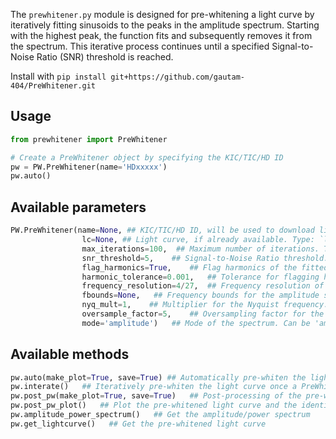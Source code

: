 The `prewhitener.py` module is designed for pre-whitening a light curve by iteratively fitting sinusoids to the peaks in the amplitude spectrum. Starting with the highest peak, the function fits and subsequently removes it from the spectrum. This iterative process continues until a specified Signal-to-Noise Ratio (SNR) threshold is reached.

Install with `pip install git+https://github.com/gautam-404/PreWhitener.git`

## Usage

```python
from prewhitener import PreWhitener

# Create a PreWhitener object by specifying the KIC/TIC/HD ID
pw = PW.PreWhitener(name='HDxxxxx')
pw.auto()
```

## Available parameters
```python
PW.PreWhitener(name=None, ## KIC/TIC/HD ID, will be used to download light curve if no `lc`` is provided. Type: `str`
                lc=None, ## Light curve, if already available. Type: `lightkurve.lightcurve.LightCurve` or `pandas.DataFrame` or tuple
                max_iterations=100,  ## Maximum number of iterations. Type: `int`
                snr_threshold=5,    ## Signal-to-Noise Ratio threshold. Type: `float`
                flag_harmonics=True,    ## Flag harmonics of the fitted frequencies. Type: `bool`
                harmonic_tolerance=0.001,   ## Tolerance for flagging harmonics. Type: `float`
                frequency_resolution=4/27,  ## Frequency resolution of the amplitude spectrum. Type: `float`
                fbounds=None,   ## Frequency bounds for the amplitude spectrum. Type: `tuple` or `list`
                nyq_mult=1,    ## Multiplier for the Nyquist frequency. Type: `int`
                oversample_factor=5,    ## Oversampling factor for the amplitude spectrum. Type: `int`
                mode='amplitude')   ## Mode of the spectrum. Can be 'amplitude' or 'power'. Type: `str`
```

## Available methods
```python
pw.auto(make_plot=True, save=True) ## Automatically pre-whiten the light curve
pw.interate()   ## Iteratively pre-whiten the light curve once a PreWhitening object has been created
pw.post_pw(make_plot=True, save=True)   ## Post-processing of the pre-whitened light curve
pw.post_pw_plot()   ## Plot the pre-whitened light curve and the identified peaks in the amplitude spectrum
pw.amplitude_power_spectrum()   ## Get the amplitude/power spectrum
pw.get_lightcurve()   ## Get the pre-whitened light curve
```

